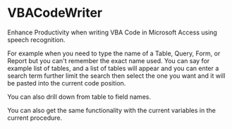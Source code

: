 # VBACodeWriter
Enhance Productivity when writing VBA Code in Microsoft Access using speech recognition.

For example when you need to type the name of a Table, Query, Form, or Report but you can't remember the exact name used. You can say for example list of tables, and a list of tables will appear and you can enter a search term further limit the search then select the one you want and it will be pasted into the current code position.

You can also drill down from table to field names.

You can also get the same functionality with the current variables in the current procedure.

